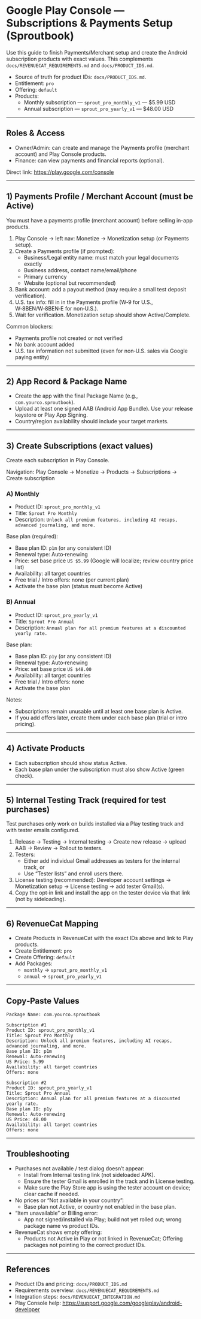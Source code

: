 # Google Play Console — Subscriptions & Payments Setup (Sproutbook)

Use this guide to finish Payments/Merchant setup and create the Android subscription products with exact values. This complements `docs/REVENUECAT_REQUIREMENTS.md` and `docs/PRODUCT_IDS.md`.

- Source of truth for product IDs: `docs/PRODUCT_IDS.md`.
- Entitlement: `pro`
- Offering: `default`
- Products:
  - Monthly subscription — `sprout_pro_monthly_v1` — $5.99 USD
  - Annual subscription — `sprout_pro_yearly_v1` — $48.00 USD

---

## Roles & Access

- Owner/Admin: can create and manage the Payments profile (merchant account) and Play Console products.
- Finance: can view payments and financial reports (optional).

Direct link: https://play.google.com/console

---

## 1) Payments Profile / Merchant Account (must be Active)

You must have a payments profile (merchant account) before selling in-app products.

1) Play Console → left nav: Monetize → Monetization setup (or Payments setup).
2) Create a Payments profile (if prompted):
   - Business/Legal entity name: must match your legal documents exactly
   - Business address, contact name/email/phone
   - Primary currency
   - Website (optional but recommended)
3) Bank account: add a payout method (may require a small test deposit verification).
4) U.S. tax info: fill in in the Payments profile (W‑9 for U.S., W‑8BEN/W‑8BEN‑E for non‑U.S.).
5) Wait for verification. Monetization setup should show Active/Complete.

Common blockers:
- Payments profile not created or not verified
- No bank account added
- U.S. tax information not submitted (even for non‑U.S. sales via Google paying entity)

---

## 2) App Record & Package Name

- Create the app with the final Package Name (e.g., `com.yourco.sproutbook`).
- Upload at least one signed AAB (Android App Bundle). Use your release keystore or Play App Signing.
- Country/region availability should include your target markets.

---

## 3) Create Subscriptions (exact values)

Create each subscription in Play Console.

Navigation: Play Console → Monetize → Products → Subscriptions → Create subscription

### A) Monthly
- Product ID: `sprout_pro_monthly_v1`
- Title: `Sprout Pro Monthly`
- Description: `Unlock all premium features, including AI recaps, advanced journaling, and more.`

Base plan (required):
- Base plan ID: `p1m` (or any consistent ID)
- Renewal type: Auto‑renewing
- Price: set base price `US $5.99` (Google will localize; review country price list)
- Availability: all target countries
- Free trial / Intro offers: none (per current plan)
- Activate the base plan (status must become Active)

### B) Annual
- Product ID: `sprout_pro_yearly_v1`
- Title: `Sprout Pro Annual`
- Description: `Annual plan for all premium features at a discounted yearly rate.`

Base plan:
- Base plan ID: `p1y` (or any consistent ID)
- Renewal type: Auto‑renewing
- Price: set base price `US $48.00`
- Availability: all target countries
- Free trial / Intro offers: none
- Activate the base plan

Notes:
- Subscriptions remain unusable until at least one base plan is Active.
- If you add offers later, create them under each base plan (trial or intro pricing).

---

## 4) Activate Products

- Each subscription should show status Active.
- Each base plan under the subscription must also show Active (green check).

---

## 5) Internal Testing Track (required for test purchases)

Test purchases only work on builds installed via a Play testing track and with tester emails configured.

1) Release → Testing → Internal testing → Create new release → upload AAB → Review → Rollout to testers.
2) Testers:
   - Either add individual Gmail addresses as testers for the internal track, or
   - Use “Tester lists” and enroll users there.
3) License testing (recommended): Developer account settings → Monetization setup → License testing → add tester Gmail(s).
4) Copy the opt‑in link and install the app on the tester device via that link (not by sideloading).

---

## 6) RevenueCat Mapping

- Create Products in RevenueCat with the exact IDs above and link to Play products.
- Create Entitlement: `pro`
- Create Offering: `default`
- Add Packages:
  - `monthly` → `sprout_pro_monthly_v1`
  - `annual` → `sprout_pro_yearly_v1`

---

## Copy‑Paste Values

```
Package Name: com.yourco.sproutbook

Subscription #1
Product ID: sprout_pro_monthly_v1
Title: Sprout Pro Monthly
Description: Unlock all premium features, including AI recaps, advanced journaling, and more.
Base plan ID: p1m
Renewal: Auto-renewing
US Price: 5.99
Availability: all target countries
Offers: none

Subscription #2
Product ID: sprout_pro_yearly_v1
Title: Sprout Pro Annual
Description: Annual plan for all premium features at a discounted yearly rate.
Base plan ID: p1y
Renewal: Auto-renewing
US Price: 48.00
Availability: all target countries
Offers: none
```

---

## Troubleshooting

- Purchases not available / test dialog doesn’t appear:
  - Install from Internal testing link (not sideloaded APK).
  - Ensure the tester Gmail is enrolled in the track and in License testing.
  - Make sure the Play Store app is using the tester account on device; clear cache if needed.
- No prices or “Not available in your country”:
  - Base plan not Active, or country not enabled in the base plan.
- “Item unavailable” or Billing error:
  - App not signed/installed via Play; build not yet rolled out; wrong package name vs product IDs.
- RevenueCat shows empty offering:
  - Products not Active in Play or not linked in RevenueCat; Offering packages not pointing to the correct product IDs.

---

## References

- Product IDs and pricing: `docs/PRODUCT_IDS.md`
- Requirements overview: `docs/REVENUECAT_REQUIREMENTS.md`
- Integration steps: `docs/REVENUECAT_INTEGRATION.md`
- Play Console help: https://support.google.com/googleplay/android-developer
